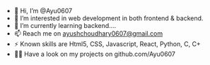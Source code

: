 - 👋 Hi, I’m @Ayu0607
- 👀 I’m interested in web development in both frontend & backend.
- 🌱 I’m currently learning backend....
- 📫 Reach me on ayushchoudhary0607@gmail.com
- ⚡ Known skills are Html5, CSS, Javascript, React, Python, C, C+
- 🫱🏼 Have a look on my projects on github.com/Ayu0607

<!---
Ayu0607/Ayu0607 is a ✨ special ✨ repository because its `README.md` (this file) appears on your GitHub profile.
You can click the Preview link to take a look at your changes.
--->
